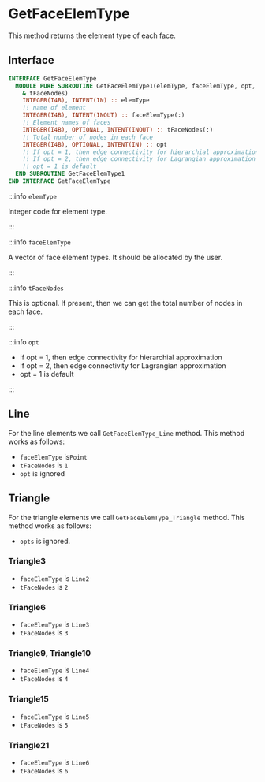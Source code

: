 # GetFaceElemType

This method returns the element type of each face.

## Interface

```fortran
INTERFACE GetFaceElemType
  MODULE PURE SUBROUTINE GetFaceElemType1(elemType, faceElemType, opt,  &
    & tFaceNodes)
    INTEGER(I4B), INTENT(IN) :: elemType
    !! name of element
    INTEGER(I4B), INTENT(INOUT) :: faceElemType(:)
    !! Element names of faces
    INTEGER(I4B), OPTIONAL, INTENT(INOUT) :: tFaceNodes(:)
    !! Total number of nodes in each face
    INTEGER(I4B), OPTIONAL, INTENT(IN) :: opt
    !! If opt = 1, then edge connectivity for hierarchial approximation
    !! If opt = 2, then edge connectivity for Lagrangian approximation
    !! opt = 1 is default
  END SUBROUTINE GetFaceElemType1
END INTERFACE GetFaceElemType
```

:::info `elemType`

Integer code for element type.

:::

:::info `faceElemType`

A vector of face element types. It should be allocated by the user.

:::

:::info `tFaceNodes`

This is optional. If present, then we can get the total number of nodes in each face.

:::

:::info `opt`

- If opt = 1, then edge connectivity for hierarchial approximation
- If opt = 2, then edge connectivity for Lagrangian approximation
- opt = 1 is default

:::

## Line

For the line elements we call `GetFaceElemType_Line` method. This method works as follows:

- `faceElemType` is`Point`
- `tFaceNodes` is `1`
- `opt` is ignored

## Triangle

For the triangle elements we call `GetFaceElemType_Triangle` method. This method works as follows:

- `opts` is ignored.

### Triangle3

- `faceElemType` is `Line2`
- `tFaceNodes` is `2`

### Triangle6

- `faceElemType` is `Line3`
- `tFaceNodes` is `3`

### Triangle9, Triangle10

- `faceElemType` is `Line4`
- `tFaceNodes` is `4`

### Triangle15

- `faceElemType` is `Line5`
- `tFaceNodes` is `5`

### Triangle21

- `faceElemType` is `Line6`
- `tFaceNodes` is `6`
